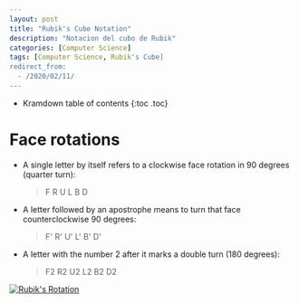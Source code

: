 ```yaml
---
layout: post
title: "Rubik's Cube Notation"
description: "Notacion del cubo de Rubik"
categories: [Computer Science]
tags: [Computer Science, Rubik's Cube]
redirect_from:
  - /2020/02/11/
---
```


* Kramdown table of contents
{:toc .toc}

# Face rotations

* A single letter by itself refers to a clockwise face rotation in 90 degrees (quarter turn):
  > F  R  U  L  B  D
* A letter followed by an apostrophe means to turn that face counterclockwise 90 degrees:
  > F'  R'  U'  L'  B'  D'
* A letter with the number 2 after it marks a double turn (180 degrees):
  > F2  R2  U2  L2  B2  D2

<a class="post-image" href="https://raw.githubusercontent.com/wencez432/Projects/gh-pages/images/Rubik_Rotation.jpg">
<img itemprop="image" data-src="https://raw.githubusercontent.com/wencez432/Projects/gh-pages/images/Rubik_Rotation.jpg" src="/assets/javascripts/unveil/loader.gif" alt="Rubik's Rotation" />
</a>
